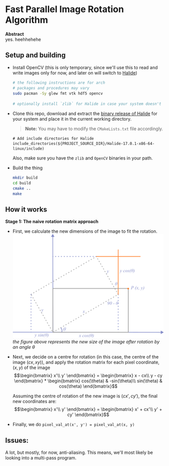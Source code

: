 # Fast Parallel Image Rotation Algorithm

**Abstract**</br>
yes. heehhehehe

## Setup and building

- Install OpenCV (this is only temporary, since we'll use this to read and write images only for now, and later on will switch to [Halide](http://halide-lang.org))
    ```sh
    # the following instructions are for arch
    # packages and procedures may vary
    sudo pacman -Sy glew fmt vtk hdf5 opencv

    # optionally install `zlib` for Halide in case your system doesn't already have it
    ```

- Clone this repo, download and extract the [binary release of Halide](https://github.com/halide/Halide/releases) for your system and place it in the current working directory.
    > **Note:** You may have to modify the `CMakeLists.txt` file accordingly.

    ```make
    # Add include directories for Halide
    include_directories(${PROJECT_SOURCE_DIR}/Halide-17.0.1-x86-64-linux/include)
    ```
    Also, make sure you have the `zlib` and `OpenCV` binaries in your path.

- Build the thing
    ```sh
    mkdir build
    cd build
    cmake ..
    make
    ```

## How it works

**Stage 1: The naive rotation matrix approach**

- First, we calculate the new dimensions of the image to fit the rotation.</br>
<img src="https://raw.githubusercontent.com/BillyDoesDev/fast-image-rotation/main/assets/resized_image.png" /></br>
*the figure above represents the new size of the image after rotation by an angle $\theta$*

- Next, we decide on a centre for rotation (in this case, the centre of the image $(cx, xy)$), and apply the rotation matrix for each pixel coordinate, $(x, y)$ of the image
    $$\begin{bmatrix}
    x'\\ 
    y'
    \end{bmatrix} = \begin{bmatrix}
    x - cx\\ 
    y - cy
    \end{bmatrix} * \begin{bmatrix}
    cos(\theta) & -sin(\theta)\\
    sin(\theta) & cos(\theta)
    \end{bmatrix}$$

    Assuming the centre of rotation of the new image is $(cx', cy')$, the final new coordinates are:
    $$\begin{bmatrix}
    x'\\ 
    y'
    \end{bmatrix} = \begin{bmatrix}
    x' + cx'\\ 
    y' + cy'
    \end{bmatrix}$$

- Finally, we do `pixel_val_at(x', y') = pixel_val_at(x, y)`


## Issues:

A lot, but mostly, for now, anti-aliasing. This means, we'll most likely be looking into a multi-pass program.
